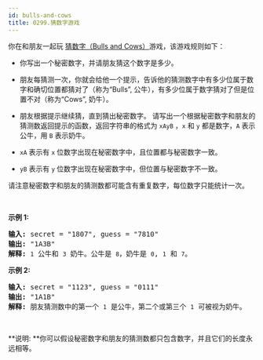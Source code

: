 ```yaml
---
id: bulls-and-cows
title: 0299.猜数字游戏
---
```

你在和朋友一起玩 [猜数字（Bulls and Cows）](https://baike.baidu.com/item/%E7%8C%9C%E6%95%B0%E5%AD%97/83200?fromtitle=Bulls+and+Cows&amp;fromid=12003488&amp;fr=aladdin)游戏，该游戏规则如下：

- 你写出一个秘密数字，并请朋友猜这个数字是多少。
- 朋友每猜测一次，你就会给他一个提示，告诉他的猜测数字中有多少位属于数字和确切位置都猜对了（称为“Bulls”, 公牛），有多少位属于数字猜对了但是位置不对（称为“Cows”, 奶牛）。
- 朋友根据提示继续猜，直到猜出秘密数字。
请写出一个根据秘密数字和朋友的猜测数返回提示的函数，返回字符串的格式为 <code>xAyB</code> ，<code>x</code> 和 <code>y</code> 都是数字，<code>A</code> 表示公牛，用 <code>B</code> 表示奶牛。


- <code>xA</code> 表示有 <code>x</code> 位数字出现在秘密数字中，且位置都与秘密数字一致。
- <code>yB</code> 表示有 <code>y</code> 位数字出现在秘密数字中，但位置与秘密数字不一致。

请注意秘密数字和朋友的猜测数都可能含有重复数字，每位数字只能统计一次。

 

**示例 1:**


<pre><strong>输入:</strong> secret = &#34;1807&#34;, guess = &#34;7810&#34;<br/><strong>输出:</strong> &#34;1A3B&#34;<br/><strong>解释:</strong> <code>1</code> 公牛和 <code>3</code> 奶牛。公牛是 <code>8</code>，奶牛是 <code>0</code>, <code>1</code> 和 <code>7</code>。</pre>

**示例 2:**


<pre><strong>输入:</strong> secret = &#34;1123&#34;, guess = &#34;0111&#34;<br/><strong>输出:</strong> &#34;1A1B&#34;<br/><strong>解释: </strong>朋友猜测数中的第一个 <code>1</code> 是公牛，第二个或第三个 <code>1</code> 可被视为奶牛。</pre>

 

**说明: **你可以假设秘密数字和朋友的猜测数都只包含数字，并且它们的长度永远相等。

